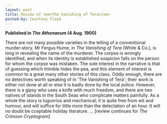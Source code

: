 ```yaml
---
layout: post
title: Review of <em>The Vanishing of Tera</em>
posted-by: Courtney Floyd
---
```

<strong>Published in <em>The Athenaeum</em> (4 Aug. 1900)</strong>

There are not many possible varieties in the telling of a conventional murder-story. Mr Fergus Hume, in <em>The Vanishing of 
Tera</em> (White & Co.), is long in revealing the name of the murderer. The corpse is wrongly identified, and when its identity
is established suspicion falls on the person for whom the corpse was mistaken. The sole interest in the narrative is that of 
guessing which thimble hides the pea, and this element of interest is common to a great many other stories of this class. 
Oddly enough, there are no detectives worth speaking of in 'The Vanishing of Tera'; their work is either not done at all or 
else it is badly done by the local police. However, there is a gipsy who uses a knife with much freedom, and there are two 
natives of islands in the South Seas who complicate matters painfully. As a whole the story is lugunrios and mechanical; it is 
quite free from wit and humour, and will suffice for little more than the delectation of an hour. It will no doubt be 
cceptable holiday literature. ... [review continues for <em>The Crimson Cryptogram</em>] 
